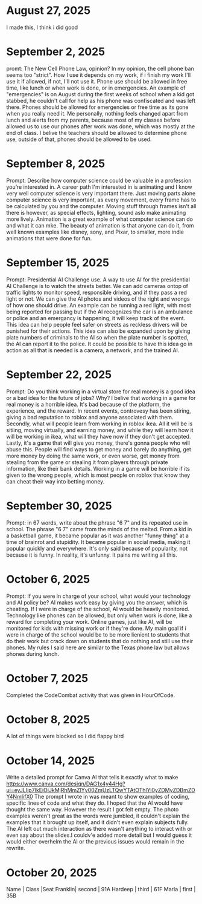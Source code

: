 # August 27, 2025
I made this, I think i did good
# September 2, 2025
promt: The New Cell Phone Law, opinion?
In my opinion, the cell phone ban seems too "strict". How I use it depends on my work, if i finish my work I'll use it if allowed, if not, I'll not use it. Phone use should be allowed in free time, like lunch or when work is done, or in emergencies. An example of "emergencies" is on August during the first weeks of school when a kid got stabbed, he couldn't call for help as his phone was confiscated and was left there. Phones should be allowed for emergencies or free time as its gone when you really need it. Me personally, nothing feels changed apart from lunch and alerts from my parents, because most of my classes before allowed us to use our phones after work was done, which was mostly at the end of class. I belive the teachers should be allowed to determine phone use, outside of that, phones should be allowed to be used.
# September 8, 2025
Prompt: Describe how computer science could be valuable in a profession you’re interested in.
A career path I'm interested in is animating and I know very well computer science is very important there. Just moving parts alone computer science is very important, as every movement, every frame has to be calculated by you and the computer. Moving stuff through frames isn't all there is however, as special effects, lighting, sound aslo make animating more lively. Animation is a great example of what computer science can do and what it can mke. The beauty of animation is that anyone can do it, from well known examples like disney, sony, and Pixar, to smaller, more indie animations that were done for fun.
# September 15, 2025
Prompt: Presidential AI Challenge use.
A way to use AI for the presidential AI Challenge is to watch the streets better. We can add cameras ontop of traffic lights to monitor speed, responsible driving, and if they pass a red light or not. We can give the AI photos and videos of the right and wrongs of how one should drive. An example can be running a red light, with most being reported for passing but if the AI recognizes the car is an ambulance or police and an emergancy is happening, it will keep track of the event. This idea can help people feel safer on streets as reckless drivers will be punished for their actions. This idea can also be expanded upon by giving plate numbers of criminals to the AI so when the plate number is spotted, the AI can report it to the police. It could be possible to have this idea go in action as all that is needed is a camera, a network, and the trained AI.
# September 22, 2025
Prompt: Do you think working in a virtual store for real money is a good idea or a bad idea for the future of jobs? Why?
I belive that working in a game for real money is a horrible idea. It's bad because of the platform, the experience, and the reward. In recent events, controvesy has been stiring, giving a bad reputation to roblox and anyone associated with them. Secondly, what will people learn from working in roblox ikea. All it will be is sitiing, moving virtually, and earning money, and while they will learn how it will be working in ikea, what will they have now if they don't get accepted. Lastly, it's a game that will give you money, there's gonna people who will abuse this. People will find ways to get money and barely do anything, get more money by doing the same work, or even worse, get money from stealing from the game or stealing it from players through private information, like their bank details. Working in a game will be horrible if its given to the wrong people, which is most people on roblox that know they can cheat their way into betting money.
# September 30, 2025
Prompt: in 67 words, write about the phrase "6 7" and its repeated use in school.
The phrase "6 7" came from the minds of the melted. From a kid in a basketball game, it became popular as it was another "funny thing" at a time of brainrot and stupidity. It became popular in social media, making it popular quickly and everywhere. It's only said because of popularity, not because it is funny. In reality, it's unfunny. It pains me writing all this.
# October 6, 2025
Prompt: If you were in charge of your school, what would your technology and AI policy be?
AI makes work easy by giving you the answer, which is cheating. If I were in charge of the school, AI would be heavily monitored. Technology like phones can be allowed, but only when work is done, like a reward for completing your work. Online games, just like AI, will be monitored for kids with missing work or if they're done. My main goal if i were in charge of the school would be to be more lienient to students that do their work but crack down on students that do nothing and still use their phones. My rules I said here are similar to the Texas phone law but allows phones during lunch.
# October 7, 2025
Completed the CodeCombat activity that was given in HourOfCode.
# October 8, 2025
A lot of things were blocked so I did flappy bird
# October 14, 2025
Write a detailed prompt for Canva AI that tells it exactly what to make
https://www.canva.com/design/DAG1x4y44Hg?ui=eyJLIjp7IkEiOiJkMjRhMmZlYy00ZmUzLTQwYTAtOThlYi0yZDMyZDBmZDY4NmIifX0
The prompt I wrote in was meant to show examples of coding, specific lines of code and what they do. I hoped that the AI would have thought the same way. However the result I got felt empty. The photo examples weren't great as the words were jumbled, it couldn't explain the examples that it brought up itself, and it didn't even explain subjects fully. The AI left out much interaction as there wasn't anything to interact with or even say about the slides.I couldv'e added more detail but I would guess it would either overhelm the AI or the previous issues would remain in the rewrite.
# October 20, 2025
Name	  |  Class  |Seat
Franklin|	second  | 91A
Hardeep	| third   | 61F
Marla		| first   | 35B
